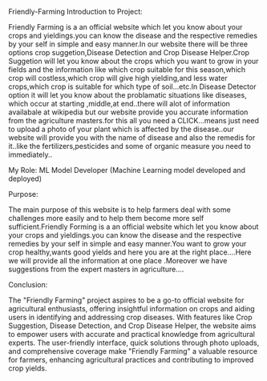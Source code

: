 Friendly-Farming
Introduction to Project:

Friendly Farming is a an official website which let you know about your crops and yieldings.you can know the disease and the respective remedies by your self in simple and easy manner.In our website there will be three options crop suggetion,Disease Detection and Crop Disease Helper.Crop Suggetion will let you know about the crops which you want to grow in your fields and the information like which crop suitable for this season,which crop will costless,which crop will give high yielding,and less water crops,which crop is suitable for which type of soil...etc.In Disease Detector option it will let you know about the problamatic situations like diseases, which occur at starting ,middle,at end..there will alot of information availabale at wikipedia but our website provide you accurate information from the agriculture masters.for this all you need a CLICK...means just need to upload a photo of your plant which is affected by the disease..our website will provide you with the name of disease and also the remedis for it..like the fertilizers,pesticides and some of organic measure you need to immediately..

My Role: ML Model Developer (Machine Learning model developed and deployed)

Purpose:

The main purpose of this website is to help farmers deal with some challenges more easily and to help them become more self sufficient.Friendly Forming is a an official website which let you know about your crops and yieldings.you can know the disease and the respective remedies by your self in simple and easy manner.You want to grow your crop healthy,wants good yields and here you are at the right place....Here we will provide all the information at one place .Moreover we have suggestions from the expert masters in agriculture....

Conclusion:

The "Friendly Farming" project aspires to be a go-to official website for agricultural enthusiasts, offering insightful information on crops and aiding users in identifying and addressing crop diseases. With features like Crop Suggestion, Disease Detection, and Crop Disease Helper, the website aims to empower users with accurate and practical knowledge from agricultural experts. The user-friendly interface, quick solutions through photo uploads, and comprehensive coverage make "Friendly Farming" a valuable resource for farmers, enhancing agricultural practices and contributing to improved crop yields.






